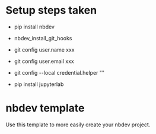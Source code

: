 # Setup steps taken

- pip install nbdev
- nbdev_install_git_hooks

- git config user.name xxx
- git config user.email xxx
- git config --local credential.helper ""

- pip install jupyterlab

# nbdev template

Use this template to more easily create your nbdev project.


